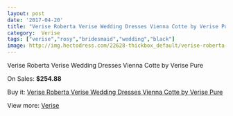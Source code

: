```yaml
---
layout: post
date: '2017-04-20'
title: "Verise Roberta Verise Wedding Dresses Vienna Cotte by Verise Pure"
category:  Verise
tags: ["verise","rosy","bridesmaid","wedding","black"]
image: http://img.hectodress.com/22628-thickbox_default/verise-roberta-verise-wedding-dresses-vienna-cotte-by-verise-pure.jpg
---
```

Verise Roberta Verise Wedding Dresses Vienna Cotte by Verise Pure

On Sales: **$254.88**
<a href="https://www.hectodress.com/-verise/10534-verise-roberta-verise-wedding-dresses-vienna-cotte-by-verise-pure.html"><amp-img layout="responsive" width="600" height="600" src="//img.hectodress.com/22628-thickbox_default/verise-roberta-verise-wedding-dresses-vienna-cotte-by-verise-pure.jpg" alt="Verise Roberta Verise Wedding Dresses Vienna Cotte by Verise Pure 0" /></a>

Buy it: [Verise Roberta Verise Wedding Dresses Vienna Cotte by Verise Pure](https://www.hectodress.com/-verise/10534-verise-roberta-verise-wedding-dresses-vienna-cotte-by-verise-pure.html "Verise Roberta Verise Wedding Dresses Vienna Cotte by Verise Pure")

View more: [ Verise](https://www.hectodress.com/170--verise " Verise")